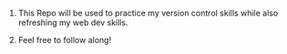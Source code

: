 1. This Repo will be used to practice my version control skills while also refreshing my web dev skills.

2. Feel free to follow along!